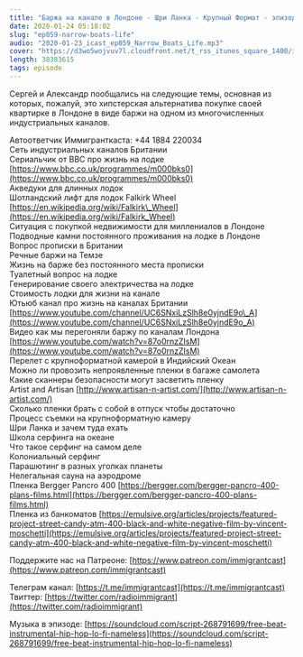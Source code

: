 ```yaml
---
title: "Баржа на канале в Лондоне - Шри Ланка - Крупный Формат - эпизод 59"
date: 2020-01-24 05:18:02
slug: "ep059-narrow-boats-life"
audio: "2020-01-23_icast_ep059_Narrow_Boats_Life.mp3"
cover: "https://d3wo5wojvuv7l.cloudfront.net/t_rss_itunes_square_1400/images.spreaker.com/original/fc664ca22bc30f18b81970aaaf4f83db.jpg"
length: 38383615
tags: episode
---
```

Сергей и Александр пообщались на следующие темы, основная из которых, пожалуй, это хипстерская альтернатива покупке своей квартирке в Лондоне в виде баржи на одном из многочисленных индустриальных каналов.  
  
Автоответчик Иммигранткаста: +44 1884 220034  
Сеть индустриальных каналов Британии  
Сериальчик от BBC про жизнь на лодке [https://www.bbc.co.uk/programmes/m000bks0](https://www.bbc.co.uk/programmes/m000bks0)  
Акведуки для длинных лодок  
Шотландский лифт для лодок Falkirk Wheel [https://en.wikipedia.org/wiki/Falkirk\_Wheel](https://en.wikipedia.org/wiki/Falkirk_Wheel)  
Ситуация с покупкой недвижимости для миллениалов в Лондоне  
Подводные камни постоянного проживания на лодке в Лондоне  
Вопрос прописки в Британии  
Речные баржи на Темзе  
Жизнь на барже без постоянного места прописки  
Туалетный вопрос на лодке  
Генерирование своего электричества на лодке  
Стоимость лодки для жизни на канале  
Ютьюб канал про жизнь на каналах Британии [https://www.youtube.com/channel/UC6SNxiLzSlh8e0yjndE9o\_A](https://www.youtube.com/channel/UC6SNxiLzSlh8e0yjndE9o_A)  
Видео как мы перегоняли баржу по каналам Лондона [https://www.youtube.com/watch?v=87o0rnzZIsM](https://www.youtube.com/watch?v=87o0rnzZIsM)  
Перелет с крупноформатной камерой в Индийский Океан  
Можно ли провозить непроявленные пленки в багаже самолета  
Какие сканнеры безопасности могут засветить пленку  
Artist and Artisan [http://www.artisan-n-artist.com/](http://www.artisan-n-artist.com/)  
Сколько пленки брать с собой в отпуск чтобы достаточно  
Процесс съемки на крупноформатную камеру  
Шри Ланка и зачем туда ехать  
Школа серфинга на океане  
Что такое серфинг на самом деле  
Колониальный серфинг  
Парашютинг в разных уголках планеты  
Нелегальная сауна на аэродроме  
Пленка Bergger Pancro 400 [https://bergger.com/bergger-pancro-400-plans-films.html](https://bergger.com/bergger-pancro-400-plans-films.html)  
Пленка из банкоматов [https://emulsive.org/articles/projects/featured-project-street-candy-atm-400-black-and-white-negative-film-by-vincent-moschetti](https://emulsive.org/articles/projects/featured-project-street-candy-atm-400-black-and-white-negative-film-by-vincent-moschetti)  
  
Поддержите нас на Патреоне: [https://www.patreon.com/immigrantcast](https://www.patreon.com/immigrantcast)  
  
Телеграм канал: [https://t.me/immigrantcast](https://t.me/immigrantcast)  
Твиттер: [https://twitter.com/radioimmigrant](https://twitter.com/radioimmigrant)  
  
Музыка в эпизоде: [https://soundcloud.com/script-268791699/free-beat-instrumental-hip-hop-lo-fi-nameless](https://soundcloud.com/script-268791699/free-beat-instrumental-hip-hop-lo-fi-nameless)
